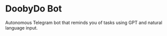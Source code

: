 # DoobyDo Bot

Autonomous Telegram bot that reminds you of tasks using GPT and natural language input.
